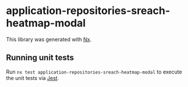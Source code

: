 # application-repositories-sreach-heatmap-modal

This library was generated with [Nx](https://nx.dev).

## Running unit tests

Run `nx test application-repositories-sreach-heatmap-modal` to execute the unit tests via [Jest](https://jestjs.io).
